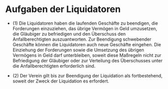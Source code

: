 # Aufgaben der Liquidatoren

- (1) Die Liquidatoren haben die laufenden Geschäfte zu beendigen, die Forderungen einzuziehen, das übrige Vermögen in Geld umzusetzen, die Gläubiger zu befriedigen und den Überschuss den Anfallberechtigten auszuantworten. Zur Beendigung schwebender Geschäfte können die Liquidatoren auch neue Geschäfte eingehen. Die Einziehung der Forderungen sowie die Umsetzung des übrigen Vermögens in Geld darf unterbleiben, soweit diese Maßregeln nicht zur Befriedigung der Gläubiger oder zur Verteilung des Überschusses unter die Anfallberechtigten erforderlich sind.

- (2) Der Verein gilt bis zur Beendigung der Liquidation als fortbestehend, soweit der Zweck der Liquidation es erfordert.


